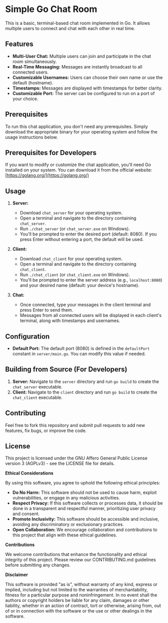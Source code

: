 # Simple Go Chat Room

This is a basic, terminal-based chat room implemented in Go. It allows multiple users to connect and chat with each other in real time.

## Features

- **Multi-User Chat:** Multiple users can join and participate in the chat room simultaneously.
- **Real-Time Messaging:** Messages are instantly broadcast to all connected users.
- **Customizable Usernames:** Users can choose their own name or use the default (hostname).
- **Timestamps:** Messages are displayed with timestamps for better clarity.
- **Customizable Port:** The server can be configured to run on a port of your choice.

## Prerequisites

To run this chat application, you don't need any prerequisites. Simply download the appropriate binary for your operating system and follow the usage instructions below.

## Prerequisites for Developers

If you want to modify or customize the chat application, you'll need Go installed on your system. You can download it from the official website: [https://golang.org/](https://golang.org/)

## Usage

1. **Server:**
   - Download `chat_server` for your operating system.
   - Open a terminal and navigate to the directory containing `chat_server`.
   - Run `./chat_server` (or `chat_server.exe` on Windows).
   - You'll be prompted to enter the desired port (default: 8080). If you press Enter without entering a port, the default will be used.

2. **Client:**
   - Download `chat_client` for your operating system.
   - Open a terminal and navigate to the directory containing `chat_client`.
   - Run `./chat_client` (or `chat_client.exe` on Windows).
   - You'll be prompted to enter the server address (e.g., `localhost:8080`) and your desired name (default: your device's hostname).

3. **Chat:**
   - Once connected, type your messages in the client terminal and press Enter to send them.
   - Messages from all connected users will be displayed in each client's terminal, along with timestamps and usernames.

## Configuration

- **Default Port:** The default port (8080) is defined in the `defaultPort` constant in `server/main.go`. You can modify this value if needed.

## Building from Source (For Developers)

1. **Server:** Navigate to the `server` directory and run `go build` to create the `chat_server` executable.
2. **Client:** Navigate to the `client` directory and run `go build` to create the `chat_client` executable.

## Contributing

Feel free to fork this repository and submit pull requests to add new features, fix bugs, or improve the code.

## License

This project is licensed under the GNU Affero General Public License version 3 (AGPLv3) - see the LICENSE file for details.

**Ethical Considerations**

By using this software, you agree to uphold the following ethical principles:

- **Do No Harm:** This software should not be used to cause harm, exploit vulnerabilities, or engage in any malicious activities.
- **Respect Privacy:** If this software collects or processes data, it should be done in a transparent and respectful manner, prioritizing user privacy and consent.
- **Promote Inclusivity:** This software should be accessible and inclusive, avoiding any discriminatory or exclusionary practices.
- **Open Collaboration:**  We encourage collaboration and contributions to this project that align with these ethical guidelines.

**Contributions**

We welcome contributions that enhance the functionality and ethical integrity of this project. Please review our CONTRIBUTING.md guidelines before submitting any changes.

**Disclaimer**

This software is provided "as is", without warranty of any kind, express or implied, including but not limited to the warranties of merchantability, fitness for a particular purpose and noninfringement. In no event shall the authors or copyright holders be liable for any claim, damages or other liability, whether in an action of contract, tort or otherwise, arising from, out of or in connection with the software or the use or other dealings in the software.